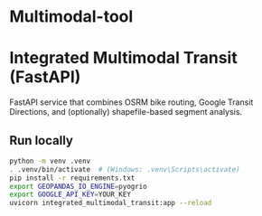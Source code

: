 # Multimodal-tool
# Integrated Multimodal Transit (FastAPI)

FastAPI service that combines OSRM bike routing, Google Transit Directions, and (optionally) shapefile-based segment analysis.

## Run locally
```bash
python -m venv .venv
. .venv/bin/activate  # (Windows: .venv\Scripts\activate)
pip install -r requirements.txt
export GEOPANDAS_IO_ENGINE=pyogrio
export GOOGLE_API_KEY=YOUR_KEY
uvicorn integrated_multimodal_transit:app --reload
